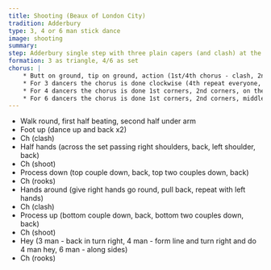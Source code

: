 ```yaml
---
title: Shooting (Beaux of London City)
tradition: Adderbury
type: 3, 4 or 6 man stick dance
image: shooting
summary: 
step: Adderbury single step with three plain capers (and clash) at the end of each phrase.
formation: 3 as triangle, 4/6 as set
chorus: | 
    * Butt on ground, tip on ground, action (1st/4th chorus - clash, 2nd/5th - shoot, 3rd/6th - into air "rooks"). Then repeat.
    * For 3 dancers the chorus is done clockwise (4th repeat everyone, shoot choruses aim clockwise then anticlockwise on repeat.)
    * For 4 dancers the chorus is done 1st corners, 2nd corners, on the sides, partners.
    * For 6 dancers the chorus is done 1st corners, 2nd corners, middles, partners.
---
```

* Walk round, first half beating, second half under arm
* Foot up (dance up and back x2)
* Ch (clash)
* Half hands (across the set passing right shoulders, back, left shoulder, back)
* Ch (shoot)
* Process down (top couple down, back, top two couples down, back)
* Ch (rooks)
* Hands around (give right hands go round, pull back, repeat with left hands)
* Ch (clash)
* Process up (bottom couple down, back, bottom two couples down, back)
* Ch (shoot)
* Hey (3 man - back in turn right, 4 man - form line and turn right and do 4 man hey, 6 man - along sides)
* Ch (rooks)


